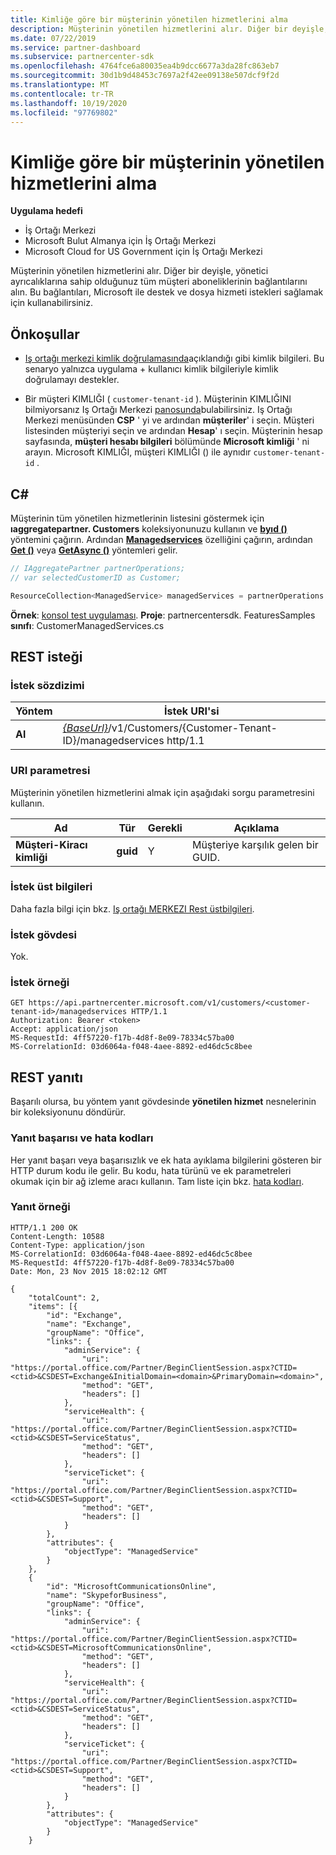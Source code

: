 ```yaml
---
title: Kimliğe göre bir müşterinin yönetilen hizmetlerini alma
description: Müşterinin yönetilen hizmetlerini alır. Diğer bir deyişle, yönetici ayrıcalıklarına sahip olduğunuz tüm müşteri aboneliklerinin bağlantılarını alın. Bu bağlantıları, Microsoft ile destek ve dosya hizmeti istekleri sağlamak için kullanabilirsiniz.
ms.date: 07/22/2019
ms.service: partner-dashboard
ms.subservice: partnercenter-sdk
ms.openlocfilehash: 4764fce6a80035ea4b9dcc6677a3da28fc863eb7
ms.sourcegitcommit: 30d1b9d48453c7697a2f42ee09138e507dcf9f2d
ms.translationtype: MT
ms.contentlocale: tr-TR
ms.lasthandoff: 10/19/2020
ms.locfileid: "97769802"
---
```

# <a name="get-the-managed-services-for-a-customer-by-id"></a>Kimliğe göre bir müşterinin yönetilen hizmetlerini alma

**Uygulama hedefi**

- İş Ortağı Merkezi
- Microsoft Bulut Almanya için İş Ortağı Merkezi
- Microsoft Cloud for US Government için İş Ortağı Merkezi

Müşterinin yönetilen hizmetlerini alır. Diğer bir deyişle, yönetici ayrıcalıklarına sahip olduğunuz tüm müşteri aboneliklerinin bağlantılarını alın. Bu bağlantıları, Microsoft ile destek ve dosya hizmeti istekleri sağlamak için kullanabilirsiniz.

## <a name="prerequisites"></a>Önkoşullar

- [Iş ortağı merkezi kimlik doğrulamasında](partner-center-authentication.md)açıklandığı gibi kimlik bilgileri. Bu senaryo yalnızca uygulama + kullanıcı kimlik bilgileriyle kimlik doğrulamayı destekler.

- Bir müşteri KIMLIĞI ( `customer-tenant-id` ). Müşterinin KIMLIĞINI bilmiyorsanız Iş Ortağı Merkezi [panosunda](https://partner.microsoft.com/dashboard)bulabilirsiniz. Iş Ortağı Merkezi menüsünden **CSP** ' yi ve ardından **müşteriler**' i seçin. Müşteri listesinden müşteriyi seçin ve ardından **Hesap**' ı seçin. Müşterinin hesap sayfasında, **müşteri hesabı bilgileri** bölümünde **Microsoft kimliği** ' ni arayın. Microsoft KIMLIĞI, müşteri KIMLIĞI () ile aynıdır `customer-tenant-id` .

## <a name="c"></a>C\#

Müşterinin tüm yönetilen hizmetlerinin listesini göstermek için **ıaggregatepartner. Customers** koleksiyonunuzu kullanın ve [**byıd ()**](/dotnet/api/microsoft.store.partnercenter.customers.icustomercollection.byid) yöntemini çağırın. Ardından [**Managedservices**](/dotnet/api/microsoft.store.partnercenter.customers.icustomer.managedservices) özelliğini çağırın, ardından [**Get ()**](/dotnet/api/microsoft.store.partnercenter.managedservices.imanagedservicecollection.get) veya [**GetAsync ()**](/dotnet/api/microsoft.store.partnercenter.managedservices.imanagedservicecollection.getasync) yöntemleri gelir.

``` csharp
// IAggregatePartner partnerOperations;
// var selectedCustomerID as Customer;

ResourceCollection<ManagedService> managedServices = partnerOperations.Customers.ById(selectedCustomerId).ManagedServices.Get();
```

**Örnek**: [konsol test uygulaması](console-test-app.md). **Proje**: partnercentersdk. FeaturesSamples **sınıfı**: CustomerManagedServices.cs

## <a name="rest-request"></a>REST isteği

### <a name="request-syntax"></a>İstek sözdizimi

| Yöntem  | İstek URI'si                                                                                            |
|---------|--------------------------------------------------------------------------------------------------------|
| **Al** | [*{BaseUrl}*](partner-center-rest-urls.md)/v1/Customers/{Customer-Tenant-ID}/managedservices http/1.1 |

### <a name="uri-parameter"></a>URI parametresi

Müşterinin yönetilen hizmetlerini almak için aşağıdaki sorgu parametresini kullanın.

| Ad                   | Tür     | Gerekli | Açıklama                           |
|------------------------|----------|----------|---------------------------------------|
| **Müşteri-Kiracı kimliği** | **guid** | Y        | Müşteriye karşılık gelen bir GUID. |

### <a name="request-headers"></a>İstek üst bilgileri

Daha fazla bilgi için bkz. [Iş ortağı MERKEZI Rest üstbilgileri](headers.md).

### <a name="request-body"></a>İstek gövdesi

Yok.

### <a name="request-example"></a>İstek örneği

```http
GET https://api.partnercenter.microsoft.com/v1/customers/<customer-tenant-id>/managedservices HTTP/1.1
Authorization: Bearer <token>
Accept: application/json
MS-RequestId: 4ff57220-f17b-4d8f-8e09-78334c57ba00
MS-CorrelationId: 03d6064a-f048-4aee-8892-ed46dc5c8bee
```

## <a name="rest-response"></a>REST yanıtı

Başarılı olursa, bu yöntem yanıt gövdesinde **yönetilen hizmet** nesnelerinin bir koleksiyonunu döndürür.

### <a name="response-success-and-error-codes"></a>Yanıt başarısı ve hata kodları

Her yanıt başarı veya başarısızlık ve ek hata ayıklama bilgilerini gösteren bir HTTP durum kodu ile gelir. Bu kodu, hata türünü ve ek parametreleri okumak için bir ağ izleme aracı kullanın. Tam liste için bkz. [hata kodları](error-codes.md).

### <a name="response-example"></a>Yanıt örneği

```http
HTTP/1.1 200 OK
Content-Length: 10588
Content-Type: application/json
MS-CorrelationId: 03d6064a-f048-4aee-8892-ed46dc5c8bee
MS-RequestId: 4ff57220-f17b-4d8f-8e09-78334c57ba00
Date: Mon, 23 Nov 2015 18:02:12 GMT

{
    "totalCount": 2,
    "items": [{
        "id": "Exchange",
        "name": "Exchange",
        "groupName": "Office",
        "links": {
            "adminService": {
                "uri": "https://portal.office.com/Partner/BeginClientSession.aspx?CTID=<ctid>&CSDEST=Exchange&InitialDomain=<domain>&PrimaryDomain=<domain>",
                "method": "GET",
                "headers": []
            },
            "serviceHealth": {
                "uri": "https://portal.office.com/Partner/BeginClientSession.aspx?CTID=<ctid>&CSDEST=ServiceStatus",
                "method": "GET",
                "headers": []
            },
            "serviceTicket": {
                "uri": "https://portal.office.com/Partner/BeginClientSession.aspx?CTID=<ctid>&CSDEST=Support",
                "method": "GET",
                "headers": []
            }
        },
        "attributes": {
            "objectType": "ManagedService"
        }
    },
    {
        "id": "MicrosoftCommunicationsOnline",
        "name": "SkypeforBusiness",
        "groupName": "Office",
        "links": {
            "adminService": {
                "uri": "https://portal.office.com/Partner/BeginClientSession.aspx?CTID=<ctid>&CSDEST=MicrosoftCommunicationsOnline",
                "method": "GET",
                "headers": []
            },
            "serviceHealth": {
                "uri": "https://portal.office.com/Partner/BeginClientSession.aspx?CTID=<ctid>&CSDEST=ServiceStatus",
                "method": "GET",
                "headers": []
            },
            "serviceTicket": {
                "uri": "https://portal.office.com/Partner/BeginClientSession.aspx?CTID=<ctid>&CSDEST=Support",
                "method": "GET",
                "headers": []
            }
        },
        "attributes": {
            "objectType": "ManagedService"
        }
    }
```
